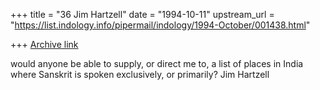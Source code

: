 +++
title = "36 Jim Hartzell"
date = "1994-10-11"
upstream_url = "https://list.indology.info/pipermail/indology/1994-October/001438.html"

+++
[Archive link](https://list.indology.info/pipermail/indology/1994-October/001438.html)

would anyone be able to supply, or direct me to, a list of places
in India where Sanskrit is spoken exclusively, or primarily?
Jim Hartzell





